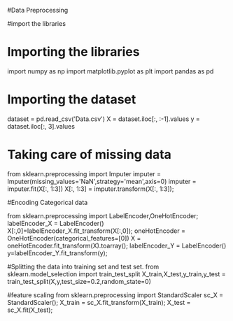 #Data Preprocessing

#import the libraries

# Importing the libraries
import numpy as np
import matplotlib.pyplot as plt
import pandas as pd

# Importing the dataset
dataset = pd.read_csv('Data.csv')
X = dataset.iloc[:, :-1].values
y = dataset.iloc[:, 3].values

# Taking care of missing data
from sklearn.preprocessing import Imputer
imputer = Imputer(missing_values='NaN',strategy='mean',axis=0)
imputer = imputer.fit(X[:, 1:3])
X[:, 1:3] = imputer.transform(X[:, 1:3]);

#Encoding Categorical data

from sklearn.preprocessing import LabelEncoder,OneHotEncoder;
labelEncoder_X = LabelEncoder()
X[:,0]=labelEncoder_X.fit_transform(X[:,0]);
oneHotEncoder = OneHotEncoder(categorical_features=[0])
X = oneHotEncoder.fit_transform(X).toarray();
labelEncoder_Y = LabelEncoder()
y=labelEncoder_Y.fit_transform(y);

#Splitting the data into training set and test set.
from sklearn.model_selection import train_test_split
X_train,X_test,y_train,y_test = train_test_split(X,y,test_size=0.2,random_state=0)

#feature scaling
from sklearn.preprocessing import StandardScaler
sc_X = StandardScaler();
X_train = sc_X.fit_transform(X_train);
X_test = sc_X.fit(X_test);
